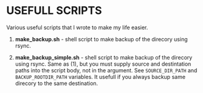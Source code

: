 # USEFULL SCRIPTS

Various useful scripts that I wrote to make my life easier. 

1. **make_backup.sh** - shell script to make backup of the direcory using rsync.

2. **make_backup_simple.sh** - shell script to make backup of the direcory using rsync. 
Same as (1), but you must supply source and destintation paths into the script body, not in the argument. 
See `SOURCE_DIR_PATH` and `BACKUP_ROOTDIR_PATH` variables.
It usefull if you always backup same direcory to the same destination.
